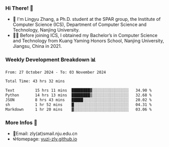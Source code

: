 ### Hi There! 👋 
- 🐳 I'm Lingyu Zhang, a Ph.D. student at the SPAR group, the Institute of Computer Science (ICS), Department of Computer Science and Technology, Nanjing University.
- 🧑‍🎓 Before joining ICS, I obtained my Bachelor’s in Computer Science and Technology from Kuang Yaming Honors School, Nanjing University, Jiangsu, China in 2021.

### Weekly Development Breakdown :bar_chart:

<!--START_SECTION:waka-->

```txt
From: 27 October 2024 - To: 03 November 2024

Total Time: 43 hrs 32 mins

Text         15 hrs 11 mins  ████████▓░░░░░░░░░░░░░░░░   34.90 %
Python       14 hrs 13 mins  ████████▒░░░░░░░░░░░░░░░░   32.68 %
JSON         8 hrs 43 mins   █████░░░░░░░░░░░░░░░░░░░░   20.02 %
sh           1 hr 52 mins    █░░░░░░░░░░░░░░░░░░░░░░░░   04.31 %
Markdown     1 hr 20 mins    ▓░░░░░░░░░░░░░░░░░░░░░░░░   03.06 %
```

<!--END_SECTION:waka-->

<!--
### Github Contributions :octocat:

![](https://raw.githubusercontent.com/yuzi-zly/yuzi-zly/output/github-contribution-grid-snake.svg)              
-->

### More Infos 📖

- 📧Email: zly(at)smail.nju.edu.cn
- 🌀Homepage: [yuzi-zly.github.io](https://yuzi-zly.github.io/)
